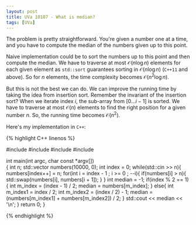 ```yaml
---
layout: post
title: UVa 10107 - What is median?
tags: [UVa]
---
```


The problem is pretty straightforward. You're given a number one at a time, and you have to compute the median of the numbers given up to this point. 

Naive implementation could be to sort the numbers up to this point and then compute the median. We have to traverse at most $\mathcal{O}(n\log{n})$ elements for each given element as ``std::sort`` guarantees sorting in $\mathcal{O}(n\log{n})$ (``C++11`` and above). So for $n$ elements, the time complexity becomes $\mathcal{O}(n^2\log{n})$.

But this is not the best we can do. We can improve the running time by taking the idea from insertion sort. Remember the invariant of the insertion sort? When we iterate index $i$, the sub-array from $[0 \ldots i - 1]$ is sorted. We have to traverse at most $\mathcal{O}(n)$ elements to find the right position for a given number $n$. So, the running time becomes $\mathcal{O}(n^2)$.

Here's my implementation in ``C++``:

{% highlight C++ linenos %}

#include <iostream>
#include <algorithm>
#include <vector>
#include <limits>

int main(int argc, char const *argv[])                                       
{
    int n;
    std::vector <int> numbers(10000, 0);
    int index = 0;
    while(std::cin >> n){
        numbers[index++] = n;
        for(int i = index - 1 ; i >= 0 ; --i){
            if(numbers[i] > n){
                std::swap(numbers[i], numbers[i + 1]);
            }
        }
        int median = -1;
        if(index % 2 == 1){
            int m_index = (index - 1) / 2;
            median = numbers[m_index];
        } else{
            int m_index1 = index / 2;
            int m_index2 = (index / 2) - 1;
            median = (numbers[m_index1] + numbers[m_index2]) / 2;
        }
        std::cout << median << '\n';
    }
    return 0;
}

{% endhighlight %}